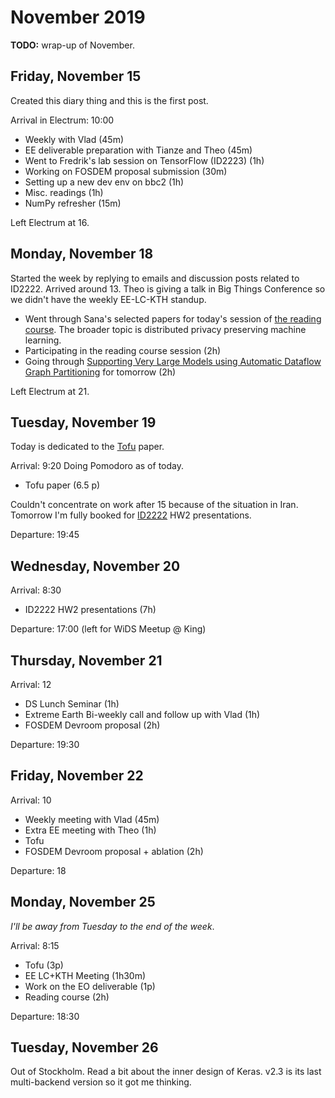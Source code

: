 # November 2019

**TODO:** wrap-up of November.

## Friday, November 15

Created this diary thing and this is the first post.

Arrival in Electrum: 10:00

- Weekly with Vlad (45m)
- EE deliverable preparation with Tianze and Theo (45m)
- Went to Fredrik's lab session on TensorFlow (ID2223) (1h)
- Working on FOSDEM proposal submission (30m)
- Setting up a new dev env on bbc2 (1h)
- Misc. readings (1h)
- NumPy refresher (15m)

Left Electrum at 16.

## Monday, November 18

Started the week by replying to emails and discussion posts related to ID2222. Arrived around 13.
Theo is giving a talk in Big Things Conference so we didn't have the weekly EE-LC-KTH standup.

- Went through Sana's selected papers for today's session of [the reading course](https://github.com/dcatkth/readinggroup/#papers-and-schedule). The broader topic is distributed privacy preserving machine learning.
- Participating in the reading course session (2h)
- Going through [Supporting Very Large Models using Automatic Dataflow Graph Partitioning](https://arxiv.org/abs/1807.08887) for tomorrow (2h)

Left Electrum at 21.

## Tuesday, November 19

Today is dedicated to the [Tofu](https://arxiv.org/abs/1807.08887) paper.

Arrival: 9:20
Doing Pomodoro as of today.

- Tofu paper (6.5 p)

Couldn't concentrate on work after 15 because of the situation in Iran.
Tomorrow I'm fully booked for [ID2222](https://www.kth.se/social/course/id2222/) HW2 presentations.

Departure: 19:45

## Wednesday, November 20

Arrival: 8:30

- ID2222 HW2 presentations (7h)

Departure: 17:00 (left for WiDS Meetup @ King)


## Thursday, November 21

Arrival: 12

- DS Lunch Seminar (1h)
- Extreme Earth Bi-weekly call and follow up with Vlad (1h)
- FOSDEM Devroom proposal (2h)

Departure: 19:30

## Friday, November 22

Arrival: 10

- Weekly meeting with Vlad (45m)
- Extra EE meeting with Theo (1h)
- Tofu
- FOSDEM Devroom proposal + ablation (2h)

Departure: 18

## Monday, November 25

*I'll be away from Tuesday to the end of the week*.

Arrival: 8:15

- Tofu (3p)
- EE LC+KTH Meeting (1h30m)
- Work on the EO deliverable (1p)
- Reading course (2h)

Departure: 18:30

## Tuesday, November 26

Out of Stockholm. Read a bit about the inner design of Keras.
v2.3 is its last multi-backend version so it got me thinking.